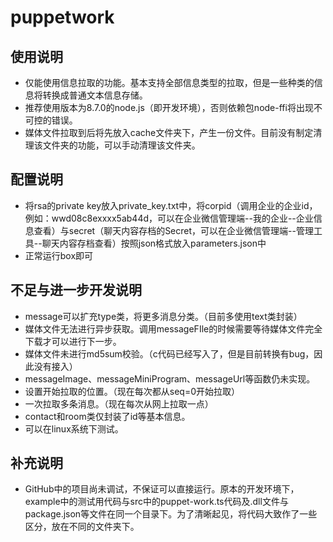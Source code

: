 ﻿# puppetwork

## 使用说明

- 仅能使用信息拉取的功能。基本支持全部信息类型的拉取，但是一些种类的信息将转换成普通文本信息存储。
- 推荐使用版本为8.7.0的node.js（即开发环境），否则依赖包node-ffi将出现不可控的错误。
- 媒体文件拉取到后将先放入cache文件夹下，产生一份文件。目前没有制定清理该文件夹的功能，可以手动清理该文件夹。

## 配置说明

- 将rsa的private key放入private_key.txt中，将corpid（调用企业的企业id，例如：wwd08c8exxxx5ab44d，可以在企业微信管理端--我的企业--企业信息查看）与secret（聊天内容存档的Secret，可以在企业微信管理端--管理工具--聊天内容存档查看）按照json格式放入parameters.json中
- 正常运行box即可

## 不足与进一步开发说明

- message可以扩充type类，将更多消息分类。（目前多使用text类封装）
- 媒体文件无法进行异步获取。调用messageFIle的时候需要等待媒体文件完全下载才可以进行下一步。
- 媒体文件未进行md5sum校验。（c代码已经写入了，但是目前转换有bug，因此没有接入）
- messageImage、messageMiniProgram、messageUrl等函数仍未实现。
- 设置开始拉取的位置。（现在每次都从seq=0开始拉取）
- 一次拉取多条消息。（现在每次从网上拉取一点）
- contact和room类仅封装了id等基本信息。
- 可以在linux系统下测试。

## 补充说明
- GitHub中的项目尚未调试，不保证可以直接运行。原本的开发环境下，example中的测试用代码与src中的puppet-work.ts代码及.dll文件与package.json等文件在同一个目录下。为了清晰起见，将代码大致作了一些区分，放在不同的文件夹下。
